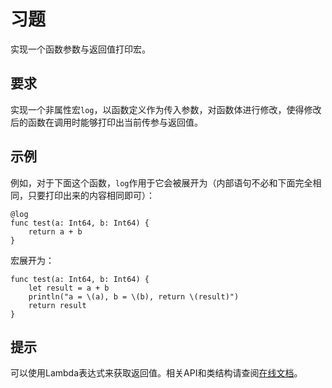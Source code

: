 # 习题

实现一个函数参数与返回值打印宏。

## 要求

实现一个非属性宏`log`，以函数定义作为传入参数，对函数体进行修改，使得修改后的函数在调用时能够打印出当前传参与返回值。

## 示例

例如，对于下面这个函数，`log`作用于它会被展开为（内部语句不必和下面完全相同，只要打印出来的内容相同即可）：

```CangJie
@log
func test(a: Int64, b: Int64) {
    return a + b
}
```

宏展开为：

```CangJie
func test(a: Int64, b: Int64) {
    let result = a + b
    println("a = \(a), b = \(b), return \(result)")
    return result
}
```

## 提示

可以使用Lambda表达式来获取返回值。相关API和类结构请查阅[在线文档](https://cangjie-lang.cn/docs)。
